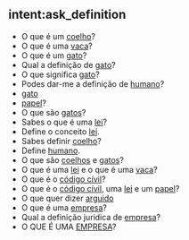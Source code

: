  ## intent:ask_definition
- O que é um [coelho](concept)?
- O que é uma [vaca](concept)?
- O que é um [gato](concept)?
- Qual a definição de [gato](concept)?
- O que significa [gato](concept)?
- Podes dar-me a definição de [humano](concept)?
- [gato](concept)
- [papel](concept)?
- O que são [gatos](concept)?
- Sabes o que é uma [lei](concept)?
- Define o conceito [lei](concept).
- Sabes definir [coelho](concept)?
- Define [humano](concept).
- O que são [coelhos](concept) e [gatos](concept)?
- O que é uma [lei](concept) e o que é uma [vaca](concept)?
- O que é o [código cívil](concept)?
- O que é o [código cívil](concept), uma [lei](concept) e um [papel](concept)?
- O que quer dizer [arguido](concept)
- O que é uma [empresa](concept)?
- Qual a definição juridica de [empresa](concept)?
- O QUE É UMA [EMPRESA](concept)?
